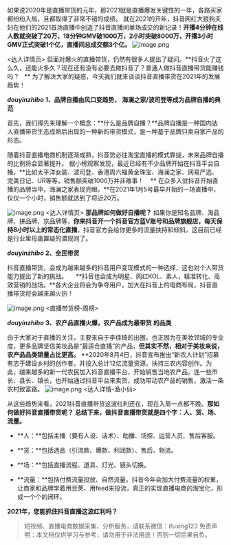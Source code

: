 

如果说2020年是直播带货的元年，那2021就是直播爆发关键性的一年，各路买家都纷纷入局，且都取得了非常不错的成绩。
就在2021的开年，抖音网红大狼狗夫妇在他们的2021首场直播中创造了抖音直播间单场成交的新记录！****开播4分钟在线人数就突破了20万，18分钟GMV破1000万，2小时突破8000万，开播3小时GMV正式突破1个亿，直播间总成交额3个亿。****
![image.png](https://cdn.nlark.com/yuque/0/2021/png/97322/1617433969161-97e374f5-3742-4f63-9fc4-5a8a9821ee09.png#align=left&display=inline&height=250&margin=%5Bobject%20Object%5D&name=image.png&originHeight=500&originWidth=1080&size=381397&status=done&style=none&width=540)

<达人详情页>
但面对爆火的直播带货，仍然有很多人提出了疑问。**抖音火了这么久，还能火多久？现在还有没有必要去做抖音了？普通人做抖音直播带货能赚钱吗？   **
为了解决大家的疑惑，今天我们就来谈谈抖音直播带货在2021年的发展趋势！


**_douyinzhibo_**
**1、品牌自播由风口变趋势，**
**海澜之家/波司登等成为品牌自播的典范**


首先，我们得先来理解一个概念：**什么是品牌自播？**品牌自播是一种国内达人直播带货生态成熟后出现的一种新的带货模式，是一种基于品牌只卖自家产品的形态。    


随着抖音直播电商机制逐渐成熟，抖音势必往淘宝直播的模式靠拢，未来品牌自播的比例将会显著提升。
据小榜观察发现，最近已经有不少品牌开始在抖音平台自播，**比如太平洋女装、波司登、香港周六福黄金珠宝、海澜之家、网易严选、完美日记、UR等等，销售额突破1000万并非难事！    **
在众多入驻抖音开始直播的品牌当中，海澜之家表现亮眼。**在2021年1月5号最早开始的一场直播中，仅仅一个小时，销售额就达到了将近20万。


![image.png](https://cdn.nlark.com/yuque/0/2021/png/97322/1617433977379-4e8c2d96-a381-4dff-9c8b-137e04337241.png#align=left&display=inline&height=256&margin=%5Bobject%20Object%5D&name=image.png&originHeight=512&originWidth=1080&size=187039&status=done&style=none&width=540)
<达人详情页>
**那品牌如何做好自播呢？**
如果你是知名品牌、淘品牌、拼品牌、京品牌等，**你来抖音开一个抖音官方蓝V账号和品牌旗舰店，每天保持8小时以上的常态化直播**，抖音官方会给你更多的流量扶持和倾斜，这目前已经是行业里毋庸置疑的潜规则了。


**_douyinzhibo_**
**2、全民带货**


抖音直播带货，会成为越来越多的抖音用户变现模式的一种选择，这也对个人带货能力提出了新的挑战。    
**抖音也会成为明星、网红KOL、素人，精准转化、高效营销的战场。**各大企业将会为争夺用户，加大在抖音上的电商布局，抖音直播带货将会越来越火热！


![image.png](https://cdn.nlark.com/yuque/0/2021/png/97322/1617433984156-a1bc3468-b6f9-4895-af4a-751b313b5d3d.png#align=left&display=inline&height=249&margin=%5Bobject%20Object%5D&name=image.png&originHeight=497&originWidth=1080&size=273440&status=done&style=none&width=540)
<直播带货榜-周榜>

**_douyinzhibo_**
**3、农产品直播火爆，农产品成为最带货**
**的品类**


由于大家对于直播的关注，主要来自于李佳琦的出圈，也正因为在美妆领域的专业度，更多品牌坚信美妆品是“最适合直播”的产品，**但其实不然，相对于美妆来说，农产品品类销量占比更高。**
**2020年8月4日，抖音宣布推出“新农人计划”招募有志于建设乡村的创作者，并投入总计12亿流量资源，扶持三农内容创作。为此，越来越多的新一代农民加入抖音直播平台，开始销售当地农产品，连一些市长、县长、镇长，也开始通过抖音平台来卖货，成功带动农产品的销售，激活一条农村致富路。
![image.png](https://cdn.nlark.com/yuque/0/2021/png/97322/1617433992108-459dc229-d435-4211-93e8-eb9d6019fb89.png#align=left&display=inline&height=242&margin=%5Bobject%20Object%5D&name=image.png&originHeight=483&originWidth=1080&size=275691&status=done&style=none&width=540)
<达人详情-渔小仙>


从这些趋势来看，2021抖音直播带货这波红利还在，现在入局一点都不晚。**那如何做好抖音直播带货呢？**
**总结下来，做抖音直播带货就是四个字：人、货、场、流量。**

- **人：**包括主播（要有人设、话术）、助播、场控、运营人员、售后客服。

- **货：**包括选品（引流款、爆款、利润款）、售后、物流。

- **场：**包括直播流程、道具、灯光、镜头切换。

- **流量：**包括付费流量投放、自然流量。抖音今年会加大付费流量的权重，让商家和品牌学着用豆荚、用feed来投流，真正的实现直播电商的淘宝化，形成一个个的闭环。




**2021年，您能抓住抖音直播这波红利吗？**

>
> 短视频、直播电商数据采集、分析服务，请联系微信：ifuxing123
> 免责声明：本文档仅供学习与参考，请勿用于非法用途！否则一切后果自负。
> 
